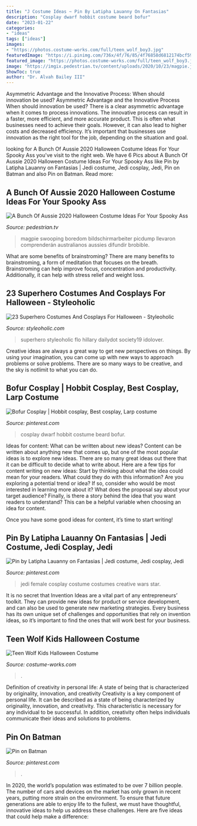 ```yaml
---
title: "J Costume Ideas ~ Pin By Latipha Lauanny On Fantasias"
description: "Cosplay dwarf hobbit costume beard bofur"
date: "2023-01-22"
categories:
- "ideas"
tags: ["ideas"]
images:
- "https://photos.costume-works.com/full/teen_wolf_boy3.jpg"
featuredImage: "https://i.pinimg.com/736x/4f/76/85/4f76858d6812174bcf59407db7ed01e4.jpg"
featured_image: "https://photos.costume-works.com/full/teen_wolf_boy3.jpg"
image: "https://imgix.pedestrian.tv/content/uploads/2020/10/23/magpie.jpg?auto=format&amp;fit=fill&amp;q=65&amp;w=720"
ShowToc: true
author: "Dr. Alvah Bailey III"
---
```



Asymmetric Advantage and the Innovative Process: When should innovation be used?
Asymmetric Advantage and the Innovative Process
When should innovation be used? There is a clear asymmetric advantage when it comes to process innovations. The innovative process can result in a faster, more efficient, and more accurate product. This is often what businesses need to achieve their goals. However, it can also lead to higher costs and decreased efficiency. It’s important that businesses use innovation as the right tool for the job, depending on the situation and goal.

	

		
looking for A Bunch Of Aussie 2020 Halloween Costume Ideas For Your Spooky Ass you've visit to the right web. We have 6 Pics about A Bunch Of Aussie 2020 Halloween Costume Ideas For Your Spooky Ass like Pin by Latipha Lauanny on Fantasias | Jedi costume, Jedi cosplay, Jedi, Pin on Batman and also Pin on Batman. Read more:
		
    
## A Bunch Of Aussie 2020 Halloween Costume Ideas For Your Spooky Ass

<img loading=lazy src="https://imgix.pedestrian.tv/content/uploads/2020/10/23/magpie.jpg?auto=format&amp;fit=fill&amp;q=65&amp;w=720" onerror="this.onerror=null;this.src='https://tse3.mm.bing.net/th?id=OIP.WoNfVQU2sSLPiIG7INVV1gHaJ3&amp;pid=15.1';" alt="A Bunch Of Aussie 2020 Halloween Costume Ideas For Your Spooky Ass">

_Source: pedestrian.tv_

>magpie swooping boredom bildschirmarbeiter picdump llevaron comprenderán australianos aussies difundir brobible. 

	

What are some benefits of brainstroming?
There are many benefits to brainstroming, a form of meditation that focuses on the breath. Brainstroming can help improve focus, concentration and productivity. Additionally, it can help with stress relief and weight loss.

    
## 23 Superhero Costumes And Cosplays For Halloween - Styleoholic

<img loading=lazy src="https://i.styleoholic.com/2016/09/15-Joker-and-Harley-Quinn-couple-look.jpg" onerror="this.onerror=null;this.src='https://tse4.mm.bing.net/th?id=OIP.eG-e6p8kmlAXpif1n2-VyAHaLH&amp;pid=15.1';" alt="23 Superhero Costumes And Cosplays For Halloween - Styleoholic">

_Source: styleoholic.com_

>superhero styleoholic flo hillary dailydot society19 idolover. 

	

Creative ideas are always a great way to get new perspectives on things. By using your imagination, you can come up with new ways to approach problems or solve problems. There are so many ways to be creative, and the sky is notlimit to what you can do.

    
## Bofur Cosplay | Hobbit Cosplay, Best Cosplay, Larp Costume

<img loading=lazy src="https://i.pinimg.com/736x/8f/7e/8b/8f7e8b15525ad3b9ca073ee45e741870--dwarf-tolkien.jpg" onerror="this.onerror=null;this.src='https://tse1.mm.bing.net/th?id=OIP.o1yDRC_BmHu5oiS9lLUvOgDMEy&amp;pid=15.1';" alt="Bofur Cosplay | Hobbit cosplay, Best cosplay, Larp costume">

_Source: pinterest.com_

>cosplay dwarf hobbit costume beard bofur. 

	

Ideas for content: What can be written about new ideas?
Content can be written about anything new that comes up, but one of the most popular ideas is to explore new ideas. There are so many great ideas out there that it can be difficult to decide what to write about. Here are a few tips for content writing on new ideas:
Start by thinking about what the idea could mean for your readers. What could they do with this information? Are you exploring a potential trend or idea? If so, consider who would be most interested in learning more about it? What does the proposal say about your target audience? Finally, is there a story behind the idea that you want readers to understand? This can be a helpful variable when choosing an idea for content.

Once you have some good ideas for content, it’s time to start writing!

    
## Pin By Latipha Lauanny On Fantasias | Jedi Costume, Jedi Cosplay, Jedi

<img loading=lazy src="https://i.pinimg.com/736x/4f/76/85/4f76858d6812174bcf59407db7ed01e4.jpg" onerror="this.onerror=null;this.src='https://tse3.mm.bing.net/th?id=OIP.4YJMi74SB2pGLno8vwUuQAHaJ4&amp;pid=15.1';" alt="Pin by Latipha Lauanny on Fantasias | Jedi costume, Jedi cosplay, Jedi">

_Source: pinterest.com_

>jedi female cosplay costume costumes creative wars star. 

	

It is no secret that Invention Ideas are a vital part of any entrepreneurs’ toolkit. They can provide new ideas for product or service development, and can also be used to generate new marketing strategies. Every business has its own unique set of challenges and opportunities that rely on invention ideas, so it’s important to find the ones that will work best for your business.

    
## Teen Wolf Kids Halloween Costume

<img loading=lazy src="https://photos.costume-works.com/full/teen_wolf_boy3.jpg" onerror="this.onerror=null;this.src='https://tse1.mm.bing.net/th?id=OIP.iGmQs3pPghLeggY9AZUfhAHaLN&amp;pid=15.1';" alt="Teen Wolf Kids Halloween Costume">

_Source: costume-works.com_

>. 

	

Definition of creativity in personal life: A state of being that is characterized by originality, innovation, and creativity
Creativity is a key component of personal life. It can be described as a state of being characterized by originality, innovation, and creativity. This characteristic is necessary for any individual to be successful. In addition, creativity often helps individuals communicate their ideas and solutions to problems.

    
## Pin On Batman

<img loading=lazy src="https://i.pinimg.com/736x/67/d2/f6/67d2f66a1f7386405013f402f54ad754.jpg" onerror="this.onerror=null;this.src='https://tse3.mm.bing.net/th?id=OIP.X5pNfgSY2HMi9C7YPaBsEgHaHV&amp;pid=15.1';" alt="Pin on Batman">

_Source: pinterest.com_

>. 

	

In 2020, the world’s population was estimated to be over 7 billion people. The number of cars and devices on the market has only grown in recent years, putting more strain on the environment. To ensure that future generations are able to enjoy life to the fullest, we must have thoughtful, innovative ideas to help us address these challenges. Here are five ideas that could help make a difference: 

